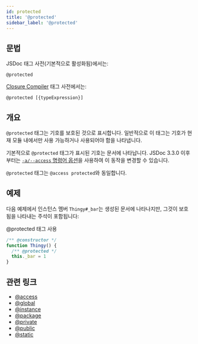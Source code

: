 ```yaml
---
id: protected
title: '@protected'
sidebar_label: '@protected'
---
```


## 문법

JSDoc 태그 사전(기본적으로 활성화됨)에서는:

`@protected`

[Closure Compiler](https://github.com/google/closure-compiler/wiki/Annotating-JavaScript-for-the-Closure-Compiler#jsdoc-tags) 태그 사전에서는:

`@protected [{typeExpression}]`

## 개요

`@protected` 태그는 기호를 보호된 것으로 표시합니다. 일반적으로 이 태그는 기호가 현재 모듈 내에서만 사용 가능하거나 사용되어야 함을 나타냅니다.

기본적으로 `@protected` 태그가 표시된 기호는 문서에 나타납니다. JSDoc 3.3.0 이후부터는 [`-a/--access` 명령어 옵션](../about/commandline.md)을 사용하여 이 동작을 변경할 수 있습니다.

`@protected` 태그는 `@access protected`와 동일합니다.

## 예제

다음 예제에서 인스턴스 멤버 `Thingy#_bar`는 생성된 문서에 나타나지만, 그것이 보호됨을 나타내는 주석이 포함됩니다:

@protected 태그 사용

```js
/** @constructor */
function Thingy() {
  /** @protected */
  this._bar = 1
}
```

## 관련 링크

- [@access](./access.md)
- [@global](./global.md)
- [@instance](./instance.md)
- [@package](./package.md)
- [@private](./private.md)
- [@public](./public.md)
- [@static](./static.md)